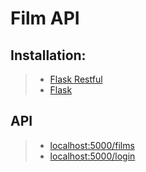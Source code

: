 Film API
========

## Installation:

> - [Flask Restful](https://flask-restful.readthedocs.io/en/latest/installation.html)
> - [Flask](http://flask.pocoo.org/)

## API

> - [localhost:5000/films]()
> - [localhost:5000/login]()
